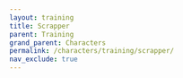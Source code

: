 ```yaml
---
layout: training
title: Scrapper
parent: Training
grand_parent: Characters
permalink: /characters/training/scrapper/
nav_exclude: true
---
```

